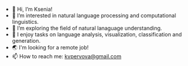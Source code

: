 - 👋 Hi, I’m Ksenia!
- 👀 I’m interested in natural language processing and computational linguistics.
- 🌱 I’m exploring the field of natural lanaguage understanding.
- 💞️ I enjoy tasks on language analysis, visualization, classification and generation.
- 🌏 I'm looking for a remote job!
- 📫 How to reach me: kvpervova@gmail.com

